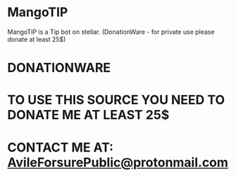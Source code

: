# MangoTIP
MangoTIP is a Tip bot on stellar. (DonationWare - for private use please donate at least 25$)

# DONATIONWARE
# TO USE THIS SOURCE YOU NEED TO DONATE ME AT LEAST 25$
# CONTACT ME AT: AvileForsurePublic@protonmail.com
